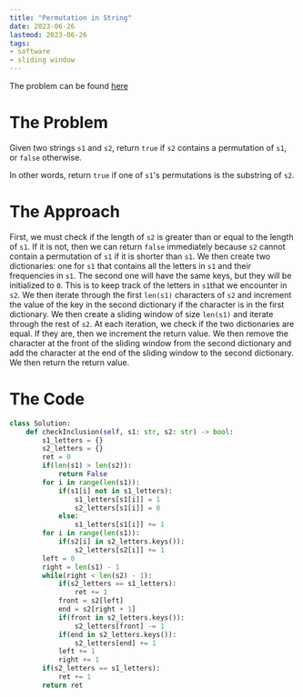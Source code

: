 ```yaml
---
title: "Permutation in String"
date: 2023-06-26
lastmod: 2023-06-26
tags:
- software
- sliding window
---
```

The problem can be found [here](https://leetcode.com/problems/permutation-in-string/)

# The Problem
Given two strings `s1` and `s2`, return `true` if `s2` contains a permutation of `s1`, or `false` otherwise.

In other words, return `true` if one of `s1`'s permutations is the substring of `s2`.

# The Approach
First, we must check if the length of `s2` is greater than or equal to the length of `s1`. If it is not, then we can return `false` immediately because `s2` cannot contain a permutation of `s1` if it is shorter than `s1`. We then create two dictionaries: one for `s1` that contains all the letters in `s1` and their frequencies in `s1`. The second one will have the same keys, but they will be initialized to `0`. This is to keep track of the letters in `s1`that we encounter in `s2`. We then iterate through the first `len(s1)` characters of `s2` and increment the value of the key in the second dictionary if the character is in the first dictionary. We then create a sliding window of size `len(s1)` and iterate through the rest of `s2`. At each iteration, we check if the two dictionaries are equal. If they are, then we increment the return value. We then remove the character at the front of the sliding window from the second dictionary and add the character at the end of the sliding window to the second dictionary. We then return the return value.

# The Code

```py
class Solution:
    def checkInclusion(self, s1: str, s2: str) -> bool:
        s1_letters = {}
        s2_letters = {}
        ret = 0
        if(len(s1) > len(s2)):
            return False
        for i in range(len(s1)):
            if(s1[i] not in s1_letters):
                s1_letters[s1[i]] = 1
                s2_letters[s1[i]] = 0
            else:
                s1_letters[s1[i]] += 1
        for i in range(len(s1)):
            if(s2[i] in s2_letters.keys()):
                s2_letters[s2[i]] += 1
        left = 0
        right = len(s1) - 1
        while(right < len(s2) - 1):
            if(s2_letters == s1_letters):
                ret += 1
            front = s2[left]
            end = s2[right + 1]
            if(front in s2_letters.keys()):
                s2_letters[front] -= 1
            if(end in s2_letters.keys()):
                s2_letters[end] += 1
            left += 1
            right += 1
        if(s2_letters == s1_letters):
            ret += 1
        return ret
```